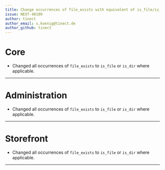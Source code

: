 ```yaml
---
title: Change occurrences of file_exists with equivalent of is_file/is_dir
issue: NEXT-40109
author: tinect
author_email: s.koenig@tinect.de
author_github: tinect
---
```


# Core

* Changed all occurrences of `file_exists` to `is_file` or `is_dir` where applicable.

___

# Administration

* Changed all occurrences of `file_exists` to `is_file` or `is_dir` where applicable.

___
# Storefront

* Changed all occurrences of `file_exists` to `is_file` or `is_dir` where applicable.
___

